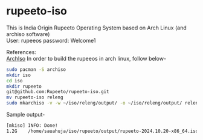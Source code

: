 # rupeeto-iso
This is India Origin Rupeeto Operating System based on Arch Linux (and archiso software)  
User: rupeeos
password: Welcome1

References:  
[ArchIso](https://wiki.archlinux.org/title/Archiso)
In order to build the rupeeos in arch linux, follow below-
```bash
sudo pacman -S archiso
mkdir iso
cd iso
mkdir rupeeto
git@github.com:Rupeeto/rupeeto-iso.git
mv rupeeto-iso releng
sudo mkarchiso -v -w ~/iso/releng/output/ -o ~/iso/releng/output/ releng/
```

Sample output-
```txt
[mkiso] INFO: Done!
1.2G	/home/sauahuja/iso/rupeeto/output/rupeeto-2024.10.20-x86_64.iso
```
